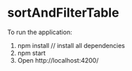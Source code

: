 # sortAndFilterTable

To run the application:

1) npm install // install all dependencies
2) npm start
3) Open http://localhost:4200/
